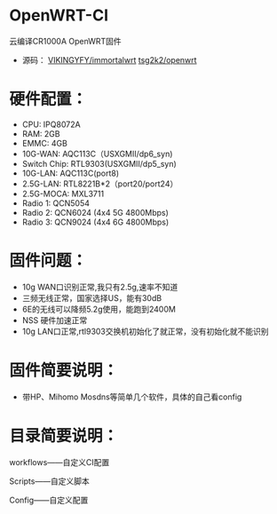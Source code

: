 # OpenWRT-CI
云编译CR1000A OpenWRT固件
- 源码：
[VIKINGYFY/immortalwrt](https://github.com/VIKINGYFY/immortalwrt.git)
[tsg2k2/openwrt](https://github.com/tsg2k2/openwrt)

# 硬件配置：

- CPU: IPQ8072A
- RAM: 2GB
- EMMC: 4GB
- 10G-WAN: AQC113C（USXGMII/dp6_syn)
- Switch Chip: RTL9303(USXGMII/dp5_syn)
- 10G-LAN: AQC113C(port8)
- 2.5G-LAN: RTL8221B*2（port20/port24）
- 2.5G-MOCA: MXL3711
- Radio 1: QCN5054
- Radio 2: QCN6024 (4x4 5G 4800Mbps)
- Radio 3: QCN9024 (4x4 6G 4800Mbps)

# 固件问题：

- 10g WAN口识别正常,我只有2.5g,速率不知道
- 三频无线正常，国家选择US，能有30dB
- 6E的无线可以降频5.2g使用，能跑到2400M
- NSS 硬件加速正常
- 10g LAN口正常,rtl9303交换机初始化了就正常，没有初始化就不能识别

# 固件简要说明：

- 带HP、Mihomo Mosdns等简单几个软件，具体的自己看config

# 目录简要说明：

workflows——自定义CI配置

Scripts——自定义脚本

Config——自定义配置
